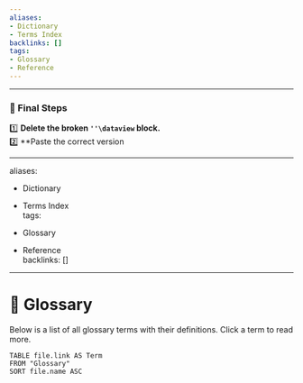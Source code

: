 ```yaml
---
aliases:
- Dictionary
- Terms Index
backlinks: []
tags:
- Glossary
- Reference
---
```

   
   
---   
   
### **🔹 Final Steps**   
1️⃣ **Delete the broken `''\dataview` block.**     
2️⃣ **Paste the correct version   
   
---   
aliases:   
   
  - Dictionary   
  - Terms Index   
tags:   
   
  - Glossary   
  - Reference   
backlinks: []   
   
---   
   
# 📖 Glossary     
   
Below is a list of all glossary terms with their definitions. Click a term to read more.     
   
```dataview   
TABLE file.link AS Term   
FROM "Glossary"   
SORT file.name ASC